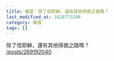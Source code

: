```yaml
---
title: 複習：除了信耶穌，還有其他得救之路嗎？
last_modified_at: 1628773200
category: 複習
tags: []
---
```


<p>除了信耶穌，還有其他得救之路嗎？<br/>
<a href="/posts/269192040" target="_blank">/posts/269192040</a></p>
<p> </p>
